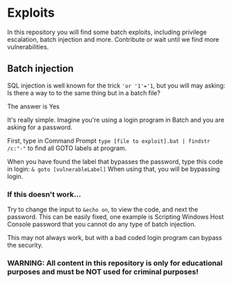 # Exploits

In this repository you will find some batch exploits, including privilege escalation, batch injection and more.
Contribute or wait until we find more vulnerabilities.


## Batch injection

SQL injection is well  known for the trick ```'or '1'='1```, but you will may asking: 
Is there a way to  to the same thing but in a batch file?

The answer is Yes


It's really simple.
Imagine you're using a login program in Batch and you are asking for a password.

First, type in Command Prompt ```type [file to exploit].bat | findstr /c:"-"``` to find all GOTO labels at program.

When you have found the label that bypasses the password, type this code in login: ```& goto [vulnerableLabel]```
When using that, you will be bypassing login.



### If this doesn't work...

Try to change the input to ```&echo on```, to view the code, and next the password.
This can be easily fixed, one example is Scripting Windows Host Console password that you cannot do any type of batch injection.


This may not always work, but with a bad coded login program can bypass the security.







### WARNING: All content in this repository is only for educational purposes and must be NOT used for criminal purposes!
